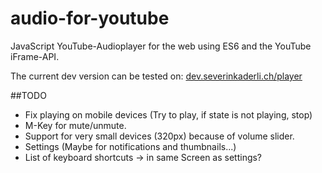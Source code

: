 # audio-for-youtube
JavaScript YouTube-Audioplayer for the web using ES6 and the YouTube iFrame-API.

The current dev version can be tested on: 
[dev.severinkaderli.ch/player](https://dev.severinkaderli.ch/player)

##TODO
* Fix playing on mobile devices (Try to play, if state is not playing, stop)
* M-Key for mute/unmute.
* Support for very small devices (320px) because of volume slider.
* Settings (Maybe for notifications and thumbnails...)
* List of keyboard shortcuts -> in same Screen as settings?
